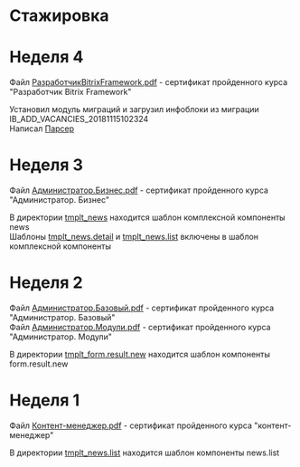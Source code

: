 # Стажировка

# Неделя 4
Файл [РазработчикBitrixFramework.pdf](/certificates/РазработчикBitrixFramework.pdf) - сертификат пройденного курса "Разработчик Bitrix Framework"

Установил модуль миграций и загрузил инфоблоки из миграции IB_ADD_VACANCIES_20181115102324  
Написал [Парсер](/parser/)


# Неделя 3
Файл [Администратор.Бизнес.pdf](/certificates/Администратор.Бизнес.pdf) - сертификат пройденного курса "Администратор. Бизнес"

В директории [tmplt_news](/site_template/components/bitrix/news/tmplt_news) находится шаблон комплексной компоненты news  
Шаблоны [tmplt_news.detail](/site_template/components/bitrix/news/tmplt_news/bitrix/news.detail/tmplt_news.detail) и [tmplt_news.list](/site_template/components/bitrix/news/tmplt_news/bitrix/news.list/tmplt_news.list/) включены в шаблон комплексной компоненты  


# Неделя 2
Файл [Администратор.Базовый.pdf](/certificates/Администратор.Базовый.pdf) - сертификат пройденного курса "Администратор. Базовый"  
Файл [Администратор.Модули.pdf](/certificates/Администратор.Модули.pdf) - сертификат пройденного курса "Администратор. Модули"  

В директории [tmplt_form.result.new](/site_template/components/bitrix/form.result.new/tmplt_form.result.new/) находится шаблон компоненты form.result.new

# Неделя 1
Файл [Контент-менеджер.pdf](/certificates/Контент-менеджер.pdf) - сертификат пройденного курса "контент-менеджер"

В директории [tmplt_news.list](/site_template/components/bitrix/news/tmplt_news/bitrix/news.list/tmplt_news.list/) находится шаблон компоненты news.list
